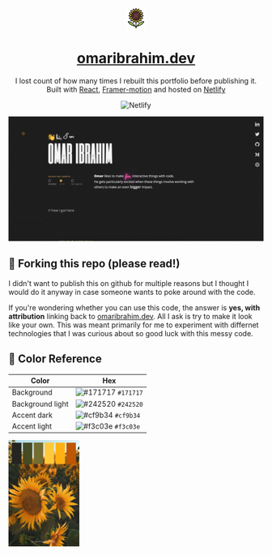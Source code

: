 <p align="center">
  <img alt="Logo" src="https://raw.githubusercontent.com/oielbanna/portfolio/master/public/sunflower.svg" width="40" />
</p>
<h1 align="center">
  <a href="https://omaribrahim.dev" target="_blank">omaribrahim.dev</a>
</h1>
<p align="center">
  I lost count of how many times I rebuilt this portfolio before publishing it.<br/>
  Built with <a href="https://reactjs.org/" target="_blank">React</a>, <a href="https://www.framer.com/api/motion" target="_blank">Framer-motion</a> and hosted on <a href="https://www.netlify.com/" target="_blank">Netlify</a>
</p>

<p align="center">
  <img alt="Netlify" src="https://img.shields.io/netlify/874187c6-bbab-4fdf-8a9c-a2b360586bb1">
</p>


![demo](https://github.com/oielbanna/portfolio/blob/master/src/assets/screenshot.png)


## 🚨 Forking this repo (please read!)

I didn't want to publish this on github for multiple reasons but I thought I would do it anyway in case someone wants to poke around with the code. 

If you're wondering whether you can use this code, the answer is **yes, with attribution** linking back to [omaribrahim.dev](https://omaribrahim.dev). All I ask is try to make it look like your own. This was meant primarily for me to experiment with differnet technologies that I was curious about so good luck with this messy code.


## 🎨 Color Reference
<p float="left">
  <div>

| Color           | Hex                                                                |
| --------------- | ------------------------------------------------------------------ |
| Background      | ![#171717](https://via.placeholder.com/10/171717?text=+) `#171717` |
| Background light| ![#242520](https://via.placeholder.com/10/242520?text=+) `#242520` |
| Accent dark     | ![#cf9b34](https://via.placeholder.com/10/cf9b34?text=+) `#cf9b34` |
| Accent light    | ![#f3c03e](https://via.placeholder.com/10/f3c03e?text=+) `#f3c03e` |

</div>
  <img alt="Palette reference photo" src="https://github.com/oielbanna/portfolio/blob/master/src/assets/palette.jpg" width="140" />
</p>

